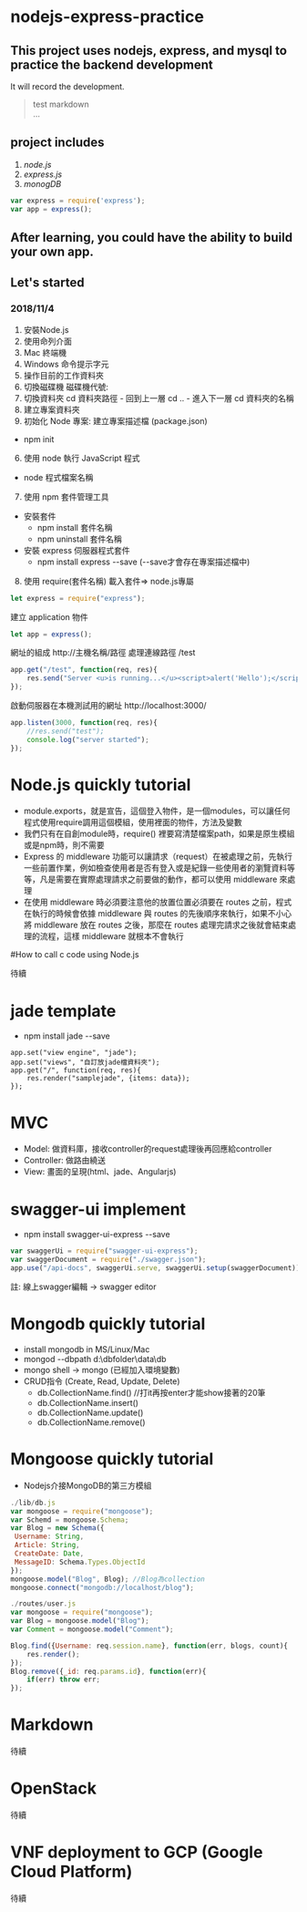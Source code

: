 # nodejs-express-practice

## This project uses nodejs, express, and mysql to practice the backend development

It will record the development.
>test markdown  
>...
## project includes 
1. *node.js* 
2. *express.js* 
3. *monogDB* 

```javascript
var express = require('express');
var app = express();
```

## After learning, you could have the ability to build your own app.

## Let's started
### 2018/11/4
1. 安裝Node.js
2. 使用命列介面
  1. Mac 終端機
  2. Windows 命令提示字元
3. 操作目前的工作資料夾
  1. 切換磁碟機 磁碟機代號:
  2. 切換資料夾 cd 資料夾路徑
    - 回到上一層 cd ..
    - 進入下一層 cd 資料夾的名稱
4. 建立專案資料夾
5. 初始化 Node 專案: 建立專案描述檔 (package.json)
  - npm init
6. 使用 node 執行 JavaScript 程式
  - node 程式檔案名稱
7. 使用 npm 套件管理工具
  - 安裝套件
     - npm install 套件名稱
     - npm uninstall 套件名稱
  - 安裝 express 伺服器程式套件
     - npm install express --save (--save才會存在專案描述檔中)
8. 使用 require(套件名稱) 載入套件=> node.js專屬
```javascript
let express = require("express");
```
建立 application 物件
```javascript
let app = express();
```
網址的組成 http://主機名稱/路徑
處理連線路徑 /test
```javascript
app.get("/test", function(req, res){
	res.send("Server <u>is running...</u><script>alert('Hello');</script>");
});
```
啟動伺服器在本機測試用的網址 http://localhost:3000/
```javascript
app.listen(3000, function(req, res){
	//res.send("test");
	console.log("server started");
});
```
# Node.js quickly tutorial
- module.exports，就是宣告，這個登入物件，是一個modules，可以讓任何程式使用require調用這個模組，使用裡面的物件，方法及變數
- 我們只有在自創module時，require() 裡要寫清楚檔案path，如果是原生模組或是npm時，則不需要
- Express 的 middleware 功能可以讓請求（request）在被處理之前，先執行一些前置作業，例如檢查使用者是否有登入或是紀錄一些使用者的瀏覽資料等等，凡是需要在實際處理請求之前要做的動作，都可以使用 middleware 來處理
- 在使用 middleware 時必須要注意他的放置位置必須要在 routes 之前，程式在執行的時候會依據 middleware 與 routes 的先後順序來執行，如果不小心將 middleware 放在 routes 之後，那麼在 routes 處理完請求之後就會結束處理的流程，這樣 middleware 就根本不會執行

#How to call c code using Node.js

待續

# jade template
- npm install jade --save
```jade
app.set("view engine", "jade");
app.set("views", "自訂放jade檔資料夾");
app.get("/", function(req, res){
	res.render("samplejade", {items: data});
});
```

# MVC
- Model: 做資料庫，接收controller的request處理後再回應給controller
- Controller: 做路由繞送
- View: 畫面的呈現(html、jade、Angularjs)

# swagger-ui implement
- npm install swagger-ui-express --save
```javascript
var swaggerUi = require("swagger-ui-express");
var swaggerDocument = require("./swagger.json");
app.use("/api-docs", swaggerUi.serve, swaggerUi.setup(swaggerDocument));
```
註: 線上swagger編輯 -> swagger editor

# Mongodb quickly tutorial
- install mongodb in MS/Linux/Mac
- mongod --dbpath d:\dbfolder\data\db
- mongo shell -> mongo (已經加入環境變數)
- CRUD指令 (Create, Read, Update, Delete)
	- db.CollectionName.find() //打it再按enter才能show接著的20筆
	- db.CollectionName.insert()
	- db.CollectionName.update()
	- db.CollectionName.remove()

# Mongoose quickly tutorial
- Nodejs介接MongoDB的第三方模組
```javascript
./lib/db.js
var mongoose = require("mongoose");
var Schemd = mongoose.Schema;
var Blog = new Schema({
 Username: String,
 Article: String,
 CreateDate: Date,
 MessageID: Schema.Types.ObjectId
});
mongoose.model("Blog", Blog); //Blog為collection
mongoose.connect("mongodb://localhost/blog");

./routes/user.js
var mongoose = require("mongoose");
var Blog = mongoose.model("Blog");
var Comment = mongoose.model("Comment");

Blog.find({Username: req.session.name}, function(err, blogs, count){
	res.render();
});
Blog.remove({_id: req.params.id}, function(err){
	if(err) throw err;
});
```

# Markdown

待續

# OpenStack

待續

# VNF deployment to GCP (Google Cloud Platform)

待續
